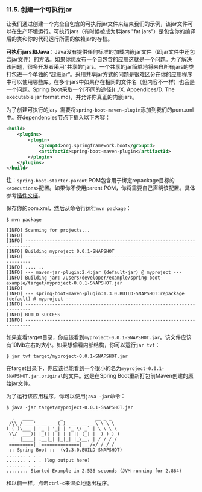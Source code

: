 ### 11.5. 创建一个可执行jar

让我们通过创建一个完全自包含的可执行jar文件来结束我们的示例，该jar文件可以在生产环境运行。可执行jars（有时候被成为胖jars "fat jars"）是包含你的编译后的类和你的代码运行所需的依赖jar的存档。

**可执行jars和Java**：Java没有提供任何标准的加载内嵌jar文件（即jar文件中还包含jar文件）的方法。如果你想发布一个自包含的应用这就是一个问题。为了解决该问题，很多开发者采用"共享的"jars。一个共享的jar简单地将来自所有jars的类打包进一个单独的“超级jar”。采用共享jar方式的问题是很难区分在你的应用程序中可以使用哪些库。在多个jars中如果存在相同的文件名（但内容不一样）也会是一个问题。Spring Boot采取一个[不同的途径](../X. Appendices/D. The executable jar format.md)，并允许你真正的内嵌jars。

为了创建可执行的jar，需要将`spring-boot-maven-plugin`添加到我们的pom.xml中。在dependencies节点下插入以下内容：
```xml
<build>
    <plugins>
        <plugin>
            <groupId>org.springframework.boot</groupId>
            <artifactId>spring-boot-maven-plugin</artifactId>
        </plugin>
    </plugins>
</build>
```
**注**：`spring-boot-starter-parent` POM包含用于绑定repackage目标的`<executions>`配置。如果你不使用parent POM，你将需要自己声明该配置。具体参考[插件文档](http://docs.spring.io/spring-boot/docs/1.3.0.BUILD-SNAPSHOT/maven-plugin/usage.html)。

保存你的pom.xml，然后从命令行运行`mvn package`：
```shell
$ mvn package

[INFO] Scanning for projects...
[INFO]
[INFO] ------------------------------------------------------------------------
[INFO] Building myproject 0.0.1-SNAPSHOT
[INFO] ------------------------------------------------------------------------
[INFO] .... ..
[INFO] --- maven-jar-plugin:2.4:jar (default-jar) @ myproject ---
[INFO] Building jar: /Users/developer/example/spring-boot-example/target/myproject-0.0.1-SNAPSHOT.jar
[INFO]
[INFO] --- spring-boot-maven-plugin:1.3.0.BUILD-SNAPSHOT:repackage (default) @ myproject ---
[INFO] ------------------------------------------------------------------------
[INFO] BUILD SUCCESS
[INFO] ------------------------------------------------------------------------
```
如果查看target目录，你应该看到`myproject-0.0.1-SNAPSHOT.jar`。该文件应该有10Mb左右的大小。如果想偷看内部结构，你可以运行`jar tvf`：
```shell
$ jar tvf target/myproject-0.0.1-SNAPSHOT.jar
```
在target目录下，你应该也能看到一个很小的名为`myproject-0.0.1-SNAPSHOT.jar.original`的文件。这是在Spring Boot重新打包前Maven创建的原始jar文件。

为了运行该应用程序，你可以使用`java -jar`命令：
```shell
$ java -jar target/myproject-0.0.1-SNAPSHOT.jar

  .   ____          _            __ _ _
 /\\ / ___'_ __ _ _(_)_ __  __ _ \ \ \ \
( ( )\___ | '_ | '_| | '_ \/ _` | \ \ \ \
 \\/  ___)| |_)| | | | | || (_| |  ) ) ) )
  '  |____| .__|_| |_|_| |_\__, | / / / /
 =========|_|==============|___/=/_/_/_/
 :: Spring Boot ::  (v1.3.0.BUILD-SNAPSHOT)
....... . . .
....... . . . (log output here)
....... . . .
........ Started Example in 2.536 seconds (JVM running for 2.864)
```
和以前一样，点击`ctrl-c`来温柔地退出程序。
